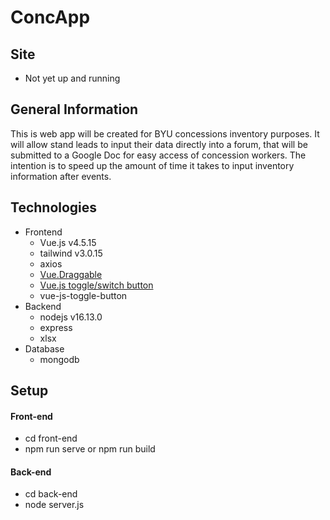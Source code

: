 # ConcApp

## Site
- Not yet up and running

## General Information
This is web app will be created for BYU concessions inventory purposes. It will allow stand leads to input their data directly into a forum, that will be submitted to a Google Doc for easy access of concession workers. The intention is to speed up the amount of time it takes to input inventory information after events.

## Technologies
- Frontend
	- Vue.js v4.5.15
	- tailwind v3.0.15
	- axios
	- [Vue.Draggable](https://github.com/SortableJS/Vue.Draggable)
	- [Vue.js toggle/switch button](https://www.npmjs.com/package/)
	- vue-js-toggle-button
- Backend
	- nodejs v16.13.0
	- express 
	- xlsx
- Database
	- mongodb


## Setup

#### Front-end
- cd front-end
- npm run serve or npm run build

#### Back-end
- cd back-end
- node server.js
